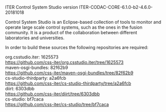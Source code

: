 ITER Control System Studio version ITER-CODAC-CORE-6.1.0-b2-4.6.0-20181018

Control System Studio is an Eclipse-based collection of tools
to monitor and operate large scale control systems, such as the
ones in the fusion community. It is a product of the collaboration
between different laboratories and universities.

In order to build these sources the following repositories are required:

org.csstudio.iter: 1625573  
<https://github.com/css-iter/org.csstudio.iter/tree/1625573>  
maven-osgi-bundles: 82f62b9  
<https://github.com/css-iter/maven-osgi-bundles/tree/82f62b9>  
cs-studio-thirdparty: a2a6fcb  
<https://github.com/css-iter/cs-studio-thirdparty/tree/a2a6fcb>  
diirt: 6303dbb  
<https://github.com/css-iter/diirt/tree/6303dbb>  
cs-studio: bf7caca  
<https://github.com/css-iter/cs-studio/tree/bf7caca>  
